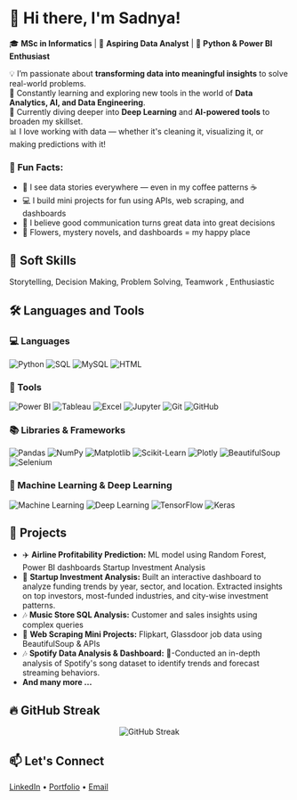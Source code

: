# 👋 Hi there, I'm Sadnya!

🎓 **MSc in Informatics** | 🎯 **Aspiring Data Analyst** | 🐍 **Python & Power BI Enthusiast**

💡 I’m passionate about **transforming data into meaningful insights** to solve real-world problems.  
🔎 Constantly learning and exploring new tools in the world of **Data Analytics, AI, and Data Engineering**.  
🌱 Currently diving deeper into **Deep Learning** and **AI-powered tools** to broaden my skillset.  
📊 I love working with data — whether it's cleaning it, visualizing it, or making predictions with it!


### 🌟 Fun Facts:
- 🧠 I see data stories everywhere — even in my coffee patterns ☕
- 💻 I build mini projects for fun using APIs, web scraping, and dashboards
- 💬 I believe good communication turns great data into great decisions
- 🌸 Flowers, mystery novels, and dashboards = my happy place


## 🔧 Soft Skills
 Storytelling, Decision Making, Problem Solving, Teamwork , Enthusiastic
## 🛠 Languages and Tools

### 💻 Languages
![Python](https://img.shields.io/badge/-Python-333333?style=flat&logo=python)
![SQL](https://img.shields.io/badge/-SQL-4479A1?style=flat&logo=mysql)
![MySQL](https://img.shields.io/badge/-MySQL-00758F?style=flat&logo=mysql)
![HTML](https://img.shields.io/badge/-HTML5-E34F26?style=flat&logo=html5)


### 🧰 Tools
![Power BI](https://img.shields.io/badge/-Power%20BI-F2C811?style=flat&logo=power-bi)
![Tableau](https://img.shields.io/badge/-Tableau-E97627?style=flat&logo=tableau)
![Excel](https://img.shields.io/badge/-Excel-217346?style=flat&logo=microsoft-excel)
![Jupyter](https://img.shields.io/badge/-Jupyter-F37726?style=flat&logo=jupyter)
![Git](https://img.shields.io/badge/-Git-F05032?style=flat&logo=git)
![GitHub](https://img.shields.io/badge/-GitHub-181717?style=flat&logo=github)

### 📚 Libraries & Frameworks
![Pandas](https://img.shields.io/badge/-Pandas-150458?style=flat&logo=pandas)
![NumPy](https://img.shields.io/badge/-NumPy-013243?style=flat&logo=numpy)
![Matplotlib](https://img.shields.io/badge/-Matplotlib-11557c?style=flat&logo=matplotlib)
![Scikit-Learn](https://img.shields.io/badge/-Scikit--Learn-f7931e?style=flat&logo=scikit-learn)
![Plotly](https://img.shields.io/badge/-Plotly-3F4F75?style=flat&logo=plotly)
![BeautifulSoup](https://img.shields.io/badge/-BeautifulSoup-green?style=flat)
![Selenium](https://img.shields.io/badge/-Selenium-43B02A?style=flat&logo=selenium)

### 🤖 Machine Learning & Deep Learning
![Machine Learning](https://img.shields.io/badge/-Machine%20Learning-10277e?style=flat&logo=google)
![Deep Learning](https://img.shields.io/badge/-Deep%20Learning-8e44ad?style=flat&logo=tensorflow)
![TensorFlow](https://img.shields.io/badge/-TensorFlow-FF6F00?style=flat&logo=tensorflow)
![Keras](https://img.shields.io/badge/-Keras-D00000?style=flat&logo=keras)



## 💼 Projects
- ✈️ **Airline Profitability Prediction:** ML model using Random Forest, Power BI dashboards  Startup Investment Analysis
- 🎯 **Startup Investment Analysis:** Built an interactive dashboard to analyze funding trends by year, sector, and location. Extracted insights on top investors, most-funded industries, and city-wise investment patterns.
- 🎶 **Music Store SQL Analysis:** Customer and sales insights using complex queries  
- 🛒 **Web Scraping Mini Projects:** Flipkart, Glassdoor job data using BeautifulSoup & APIs
- 🎶 **Spotify Data Analysis & Dashboard:** 🎯-Conducted an in-depth analysis of Spotify's song dataset to identify trends and forecast streaming behaviors.
- **And many more ...**
## 🔥 GitHub Streak

<p align="center">
  <img src="https://streak-stats.demolab.com/?user=sadnya-kolhe&theme=black-ice&hide_border=true&stroke=0000&background=060A0CD0" alt="GitHub Streak" />
</p>


## 📫 Let's Connect
[LinkedIn](https://www.linkedin.com/in/sadnya-kolhe-b0481a1a0/) • [Portfolio](https://sadnya20.github.io/Sadnya20-Sadnyakolhe.github.io/) • [Email](mailto:sadnyakolhe2011@gmail.com)
